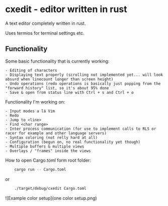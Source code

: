 # cxedit - editor written in rust
A text editor completely written in rust.

Uses termios for terminal settings etc.

## Functionality
Some basic functionality that is currently working:

    - Editing of characters
    - Displaying text properly (scrolling not implemented yet... will look absurd when linecount longer than screen height)
    - Undo operations (redo operations is basically just popping from the "forward history" list, so it's about 95% done
    - Save & open from status line with Ctrl + s and Ctrl + o
    

Functionality I'm working on:

    - Input modes a lá Vim
    - Redo
    - Jump to <line>
    - Find <char range>
    - Inter process communication (for use to implement calls to RLS or racer for example and other language servers)
    - Syntax coloring (not relly hard at all)
    - Configuration (begun on, no real functionality yet though)
    - Multiple buffers & multiple views
    - Overlays / "frames" inside the views


How to open Cargo.toml form root folder:
```bash
    cargo run -- Cargo.toml
```
or
```bash
    ./target/debug/cxedit Cargo.toml
```
![Example color setup](one color setup.png)
